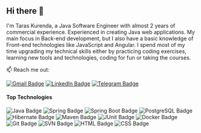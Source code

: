 ## Hi there 👋
I'm Taras Kurenda, a Java Software Engineer with almost 2 years of commercial experience. Experienced in creating Java web applications.
My main focus in Back-end development, but I also have a basic knowledge of Front-end technologies like JavaScript and Angular. I spend most of my time upgrading my technical skills either by practicing coding exercises, learning new tools and technologies, coding for fun or taking the courses.

:mailbox: Reach me out:

[![Gmail Badge](https://img.shields.io/badge/Taras%20Kurenda-FF0000?style=flat&logo=Gmail&logoColor=white&labelColor=FF0000&link=mailto%3Achaserw0w.ti%40gmail.com)](mailto:chaserw0w.ti@gmail.com)
[![LinkedIn Badge](https://img.shields.io/badge/LinkedIn-0a66c2?style=flat&logo=LinkedIn&logoColor=white&labelColor=0a66c2&link=www.linkedin.com%2Fin%2Ftaras-kurenda)](https://www.linkedin.com/in/taras-kurenda)
[![Telegram Badge](https://img.shields.io/badge/Telegram-e74c3c?style=flat&logo=Telegram&logoColor=white&labelColor=blue&color=blue&link=https%3A%2F%2Ft.me%2FChaserw0w)](https://t.me/Chaserw0w)


#### Top Technologies
![Java Badge](https://img.shields.io/badge/Java-orange?style=flat&color=orange)
![Spring Badge](https://img.shields.io/badge/Spring-green?style=flat&logo=Spring&logoColor=white&color=%236DB33F)
![Spring Boot Badge](https://img.shields.io/badge/Spring%20Boot-green?style=flat&logo=Spring%20Boot&logoColor=white&color=%236DB33F)
![PostgreSQL Badge](https://img.shields.io/badge/PostgreSQL-blue?style=flat&logo=postgresql&logoColor=white&color=%234169E1)
![Hibernate Badge](https://img.shields.io/badge/Hibernate-blue?style=flat&logo=Hibernate&logoColor=white&color=%2359666C)
![Maven Badge](https://img.shields.io/badge/Maven-white?style=flat&logo=apachemaven&logoColor=white&color=%23C71A36)
![JUnit Badge](https://img.shields.io/badge/JUnit-white?style=flat&logo=JUnit5&logoColor=white&color=%2325A162)
![Docker Badge](https://img.shields.io/badge/Docker-white?style=flat&logo=docker&logoColor=white&color=%232496ED)
![Git Badge](https://img.shields.io/badge/Git-white?style=flat&logo=git&logoColor=white&color=%23F05032)
![SVN Badge](https://img.shields.io/badge/Subversion-white?style=flat&logo=subversion&logoColor=white&color=%23809CC9)
![HTML Badge](https://img.shields.io/badge/HTML-white?style=flat&logo=html5&logoColor=white&color=%23E34F26)
![CSS Badge](https://img.shields.io/badge/CSS-white?style=flat&logo=css3&logoColor=white&color=%231572B6)






